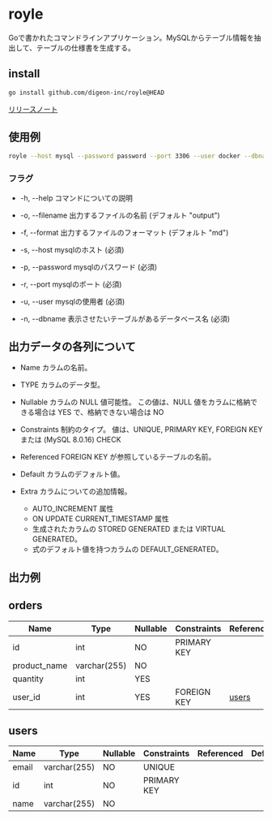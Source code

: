 # royle

Goで書かれたコマンドラインアプリケーション。MySQLからテーブル情報を抽出して、テーブルの仕様書を生成する。

## install

```zsh
go install github.com/digeon-inc/royle@HEAD
```

[リリースノート](https://github.com/digeon-inc/royle/releases)

## 使用例

```zsh
royle --host mysql --password password --port 3306 --user docker --dbname template 
```

### フラグ

- -h, --help
コマンドについての説明

- -o, --filename
出力するファイルの名前 (デフォルト "output")

- -f, --format
出力するファイルのフォーマット (デフォルト "md")

- -s, --host
mysqlのホスト (必須)

- -p, --password
mysqlのパスワード (必須)

- -r, --port
mysqlのポート (必須)

- -u, --user
 mysqlの使用者 (必須)

- -n, --dbname
表示させたいテーブルがあるデータベース名 (必須)

## 出力データの各列について

- Name
カラムの名前。

- TYPE
カラムのデータ型。

- Nullable
カラムの NULL 値可能性。 この値は、NULL 値をカラムに格納できる場合は YES で、格納できない場合は NO

- Constraints
制約のタイプ。 値は、UNIQUE, PRIMARY KEY, FOREIGN KEY または (MySQL 8.0.16) CHECK

- Referenced
 FOREIGN KEY が参照しているテーブルの名前。

- Default
カラムのデフォルト値。

- Extra
カラムについての追加情報。
  - AUTO_INCREMENT 属性
  - ON UPDATE CURRENT_TIMESTAMP 属性
  - 生成されたカラムの STORED GENERATED または VIRTUAL GENERATED。
  - 式のデフォルト値を持つカラムの DEFAULT_GENERATED。

## 出力例

## orders

| Name | Type | Nullable | Constraints | Referenced | Default | Extra |
|-------------|----------------|-------------|-------------|-------|------------------------|-------------------|
| id | int | NO | PRIMARY KEY |  |  | auto_increment |
| product_name | varchar(255) | NO |  |  |  |  |
| quantity | int | YES |  |  | 1 |  |
| user_id | int | YES | FOREIGN KEY | [users](#users) |  |  |

## users

| Name | Type | Nullable | Constraints | Referenced | Default | Extra |
|-------------|----------------|-------------|-------------|-------|------------------------|-------------------|
| email | varchar(255) | NO | UNIQUE |  |  |  |
| id | int | NO | PRIMARY KEY |  |  | auto_increment |
| name | varchar(255) | NO |  |  |  |  |
